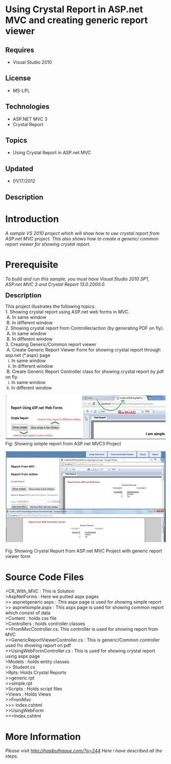 # Using Crystal Report in ASP.net MVC and creating generic report viewer
## Requires
- Visual Studio 2010
## License
- MS-LPL
## Technologies
- ASP.NET MVC 3
- Crystal Report
## Topics
- Using Crystal Report in ASP.net MVC
## Updated
- 01/17/2012
## Description

<h1>Introduction</h1>
<p><em>A sample VS 2010 project which will show how to use crystal report from ASP.net MVC project. This also shows how to create a generic/ common report viewer for showing crystal report.<br>
</em></p>
<h1><span>Prerequisite</span></h1>
<p><em>To build and run this sample, you must have Visual Studio 2010 SP1, ASP.net MVC 3 and Crystal Report 13.0.2000.0.</em></p>
<p><span style="font-size:20px; font-weight:bold">Description</span></p>
<p>This project illustrates the following topics:<br>
1. Showing crystal report using ASP.net web forms in MVC.<br>
&nbsp;A. In same window<br>
&nbsp;B. In different window<br>
2. Showing crystal report from Controller/action (by generating PDF on fly).<br>
&nbsp;A. In same window<br>
&nbsp;B. In different window<br>
3. Creating Generic/Common report viewer<br>
&nbsp;A. Create Generic Report Viewer Form for showing crystal report through asp.net (*.aspx) page<br>
&nbsp; i. In same window<br>
&nbsp; ii. In different window<br>
&nbsp;B. Create Generic Report Controller class for showing crystal report by pdf on fly.<br>
&nbsp; i. In same window<br>
&nbsp;ii. In different window</p>
<p><img src="46215-cr1.jpg" alt="" width="587" height="141"><br>
Fig: Showing simple report from ASP.net MVC3 Project</p>
<p><img src="46216-cr3.jpg" alt=""></p>
<p>Fig: Showing Crystal Report from ASP.net MVC Project with generic report viewer form</p>
<h1><span>Source Code Files</span></h1>
<p>&gt;CR_With_MVC : This is Solution<br>
&gt;AspNetForms : Here we putted aspx pages<br>
&gt;&gt;&nbsp;aspnetgeneric.aspx : This aspx page is used for showing simple report<br>
&gt;&gt;&nbsp;aspnetsimple.aspx : This aspx page is used for showing common report which consist of data<br>
&gt;Content : holds css file<br>
&gt;Controllers : holds controller classes<br>
&gt;&gt;FromMvcController.cs: This controller is used for showing report from MVC<br>
&gt;&gt;GenericReportViewerController.cs : This is generic/Common controller used fro showing report on pdf<br>
&gt;&gt;UsingWebFormController.cs : This is used for showing crystal report using aspx page<br>
&gt;Models : holds entity classes<br>
&gt;&gt;&nbsp;Student.cs<br>
&gt;Rpts: Holds Crystal Reports<br>
&gt;&gt;generic.rpt <br>
&gt;&gt;simple.rpt<br>
&gt;Scripts : Holds script files<br>
&gt;Views : Holds Views<br>
&gt;&gt;FromMvc<br>
&gt;&gt;&gt;&nbsp;Index.cshtml<br>
&gt;&gt;UsingWebForm<br>
&gt;&gt;&gt;Index.cshtml</p>
<h1>More Information</h1>
<p><em>Please visit <a href="http://hasibulhaque.com/?p=244">http://hasibulhaque.com/?p=244</a>&nbsp;Here i have described all the steps.</em></p>
<p>&nbsp;</p>
<h1><em><em>&nbsp;</em></em>&nbsp;</h1>

